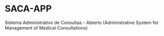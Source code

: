 # SACA-APP
Sistema Administrativo de Consultas - Abierto (Administrative System for Management of Medical Consultations)
